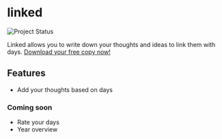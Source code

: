 # linked
![Project Status](https://img.shields.io/badge/🏷-v0.0.1-green)

Linked allows you to write down your thoughts and ideas to link them with days. [Download your free copy now!](https://github.com/muc-dev/linked/releases)

## Features
- Add your thoughts based on days


### Coming soon
- Rate your days
- Year overview
